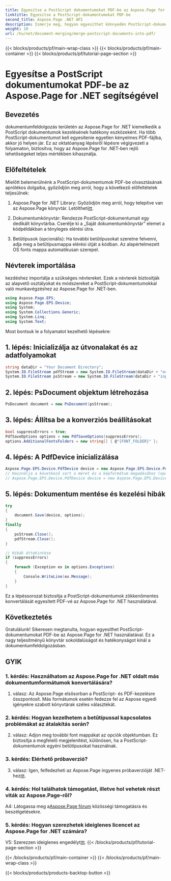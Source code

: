 ```yaml
---
title: Egyesítse a PostScript dokumentumokat PDF-be az Aspose.Page for .NET segítségével
linktitle: Egyesítse a PostScript-dokumentumokat PDF-be
second_title: Aspose.Page .NET API
description: Ismerje meg, hogyan egyesíthet könnyedén PostScript-dokumentumokat PDF-be az Aspose.Page for .NET segítségével. Növelje dokumentumfeldolgozási képességeit ezzel a lépésenkénti útmutatóval.
weight: 10
url: /hu/net/document-merging/merge-postscript-documents-into-pdf/
---
```


{{< blocks/products/pf/main-wrap-class >}}
{{< blocks/products/pf/main-container >}}
{{< blocks/products/pf/tutorial-page-section >}}

# Egyesítse a PostScript dokumentumokat PDF-be az Aspose.Page for .NET segítségével

## Bevezetés

dokumentumfeldolgozás területén az Aspose.Page for .NET kiemelkedik a PostScript dokumentumok kezelésének hatékony eszközeként. Ha több PostScript-dokumentumot kell egyesítenie egyetlen kényelmes PDF-fájlba, akkor jó helyen jár. Ez az oktatóanyag lépésről lépésre végigvezeti a folyamaton, biztosítva, hogy az Aspose.Page for .NET-ben rejlő lehetőségeket teljes mértékben kihasználja.

## Előfeltételek

Mielőtt belemerülnénk a PostScript-dokumentumok PDF-be olvasztásának aprólékos dolgaiba, győződjön meg arról, hogy a következő előfeltételek teljesülnek:

1.  Aspose.Page for .NET Library: Győződjön meg arról, hogy telepítve van az Aspose.Page könyvtár. Letöltheti[itt](https://releases.aspose.com/page/net/).

2. Dokumentumkönyvtár: Rendezze PostScript-dokumentumait egy dedikált könyvtárba. Cserélje ki a „Saját dokumentumkönyvtár” elemet a kódpéldákban a tényleges elérési útra.

3. Betűtípusok (opcionális): Ha további betűtípusokat szeretne felvenni, adja meg a betűtípusmappa elérési útját a kódban. Az alapértelmezett OS fonts mappa automatikusan szerepel.

## Névterek importálása

kezdéshez importálja a szükséges névtereket. Ezek a névterek biztosítják az alapvető osztályokat és módszereket a PostScript-dokumentumokkal való munkavégzéshez az Aspose.Page for .NET-ben.

```csharp
using Aspose.Page.EPS;
using Aspose.Page.EPS.Device;
using System;
using System.Collections.Generic;
using System.Linq;
using System.Text;
```

Most bontsuk le a folyamatot kezelhető lépésekre:

## 1. lépés: Inicializálja az útvonalakat és az adatfolyamokat

```csharp
string dataDir = "Your Document Directory";
System.IO.FileStream pdfStream = new System.IO.FileStream(dataDir + "outputPDF_out.pdf", System.IO.FileMode.Create, System.IO.FileAccess.Write);
System.IO.FileStream psStream = new System.IO.FileStream(dataDir + "input.ps", System.IO.FileMode.Open, System.IO.FileAccess.Read);
```

## 2. lépés: PsDocument objektum létrehozása

```csharp
PsDocument document = new PsDocument(psStream);
```

## 3. lépés: Állítsa be a konverziós beállításokat

```csharp
bool suppressErrors = true;
PdfSaveOptions options = new PdfSaveOptions(suppressErrors);
options.AdditionalFontsFolders = new string[] { @"{FONT_FOLDER}" };
```

## 4. lépés: A PdfDevice inicializálása

```csharp
Aspose.Page.EPS.Device.PdfDevice device = new Aspose.Page.EPS.Device.PdfDevice(pdfStream);
// Használja a következő sort a méret és a képformátum megadásához (opcionális)
// Aspose.Page.EPS.Device.PdfDevice device = new Aspose.Page.EPS.Device.PdfDevice(pdfStream, new System.Drawing.Size(595, 842));
```

## 5. lépés: Dokumentum mentése és kezelési hibák

```csharp
try
{
    document.Save(device, options);
}
finally
{
    psStream.Close();
    pdfStream.Close();
}

// Hibák áttekintése
if (suppressErrors)
{
    foreach (Exception ex in options.Exceptions)
    {
        Console.WriteLine(ex.Message);
    }
}
```

Ez a lépéssorozat biztosítja a PostScript-dokumentumok zökkenőmentes konvertálását egyesített PDF-vé az Aspose.Page for .NET használatával.

## Következtetés

Gratulálunk! Sikeresen megtanulta, hogyan egyesíthet PostScript-dokumentumokat PDF-be az Aspose.Page for .NET használatával. Ez a nagy teljesítményű könyvtár sokoldalúságot és hatékonyságot kínál a dokumentumfeldolgozásban.

## GYIK

### 1. kérdés: Használhatom az Aspose.Page for .NET oldalt más dokumentumformátumok konvertálására?

1. válasz: Az Aspose.Page elsősorban a PostScript- és PDF-kezelésre összpontosít. Más formátumok esetén fedezze fel az Aspose egyedi igényekre szabott könyvtárak széles választékát.

### 2. kérdés: Hogyan kezelhetem a betűtípussal kapcsolatos problémákat az átalakítás során?

2. válasz: Adjon meg további font mappákat az opciók objektumban. Ez biztosítja a megfelelő megjelenítést, különösen, ha a PostScript-dokumentumok egyéni betűtípusokat használnak.

### 3. kérdés: Elérhető próbaverzió?

 3. válasz: Igen, felfedezheti az Aspose.Page ingyenes próbaverzióját .NET-hez[itt](https://releases.aspose.com/).

### 4. kérdés: Hol találhatok támogatást, illetve hol vehetek részt viták az Aspose.Page-ről?

 A4: Látogassa meg a[Aspose.Page fórum](https://forum.aspose.com/c/page/39) közösségi támogatásra és beszélgetésekre.

### 5. kérdés: Hogyan szerezhetek ideiglenes licencet az Aspose.Page for .NET számára?

 V5: Szerezzen ideiglenes engedélyt[itt](https://purchase.aspose.com/temporary-license/).
{{< /blocks/products/pf/tutorial-page-section >}}

{{< /blocks/products/pf/main-container >}}
{{< /blocks/products/pf/main-wrap-class >}}

{{< blocks/products/products-backtop-button >}}
